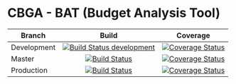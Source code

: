 # CBGA - BAT (Budget Analysis Tool)

|  Branch   | Build   | Coverage  |
|-----------|:-------:|:---------:|
|Development| [![Build Status development](https://travis-ci.org/cbgaindia/bat.svg?branch=development)](https://travis-ci.org/cbgaindia/bat) | [![Coverage Status](https://coveralls.io/repos/github/cbgaindia/bat/badge.svg?branch=development)](https://coveralls.io/github/cbgaindia/bat?branch=development) |
|Master     | [![Build Status](https://travis-ci.org/cbgaindia/bat.svg?branch=master)](https://travis-ci.org/cbgaindia/bat) | [![Coverage Status](https://coveralls.io/repos/github/cbgaindia/bat/badge.svg?branch=master)](https://coveralls.io/github/cbgaindia/bat?branch=master) |
|Production | [![Build Status](https://travis-ci.org/cbgaindia/bat.svg?branch=production)](https://travis-ci.org/cbgaindia/bat) | [![Coverage Status](https://coveralls.io/repos/github/cbgaindia/bat/badge.svg?branch=production)](https://coveralls.io/github/cbgaindia/bat?branch=production) |
